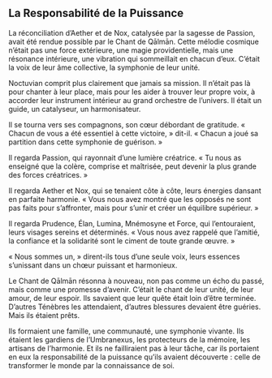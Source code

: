 ## La Responsabilité de la Puissance

La réconciliation d’Aether et de Nox, catalysée par la sagesse de Passion, avait été rendue possible par le Chant de Qālmān. Cette mélodie cosmique n’était pas une force extérieure, une magie providentielle, mais une résonance intérieure, une vibration qui sommeillait en chacun d’eux. C’était la voix de leur âme collective, la symphonie de leur unité.

Noctuvian comprit plus clairement que jamais sa mission. Il n’était pas là pour chanter à leur place, mais pour les aider à trouver leur propre voix, à accorder leur instrument intérieur au grand orchestre de l’univers. Il était un guide, un catalyseur, un harmonisateur.

Il se tourna vers ses compagnons, son cœur débordant de gratitude. « Chacun de vous a été essentiel à cette victoire, » dit-il. « Chacun a joué sa partition dans cette symphonie de guérison. »

Il regarda Passion, qui rayonnait d’une lumière créatrice. « Tu nous as enseigné que la colère, comprise et maîtrisée, peut devenir la plus grande des forces créatrices. »

Il regarda Aether et Nox, qui se tenaient côte à côte, leurs énergies dansant en parfaite harmonie. « Vous nous avez montré que les opposés ne sont pas faits pour s’affronter, mais pour s’unir et créer un équilibre supérieur. »

Il regarda Prudence, Élan, Lumina, Mnémosyne et Force, qui l’entouraient, leurs visages sereins et déterminés. « Vous nous avez rappelé que l’amitié, la confiance et la solidarité sont le ciment de toute grande œuvre. »

« Nous sommes un, » dirent-ils tous d’une seule voix, leurs essences s’unissant dans un chœur puissant et harmonieux.

Le Chant de Qālmān résonna à nouveau, non pas comme un écho du passé, mais comme une promesse d’avenir. C’était le chant de leur unité, de leur amour, de leur espoir. Ils savaient que leur quête était loin d’être terminée. D’autres Ténèbres les attendaient, d’autres blessures devaient être guéries. Mais ils étaient prêts.

Ils formaient une famille, une communauté, une symphonie vivante. Ils étaient les gardiens de l’Umbranexus, les protecteurs de la mémoire, les artisans de l’harmonie. Et ils ne failliraient pas à leur tâche, car ils portaient en eux la responsabilité de la puissance qu’ils avaient découverte : celle de transformer le monde par la connaissance de soi.